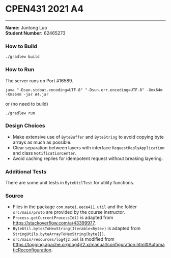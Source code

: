 # CPEN431 2021 A4

---
**Name:** Juntong Luo <br />
**Student Number:** 62465273 <br />


### How to Build

```shell
./gradlew build
```

### How to Run
The server runs on Port #16589.

```shell
java "-Dsun.stdout.encoding=UTF-8" "-Dsun.err.encoding=UTF-8" -Xmx64m -Xms64m -jar A4.jar
```
or (no need to build)
```shell
./gradlew run
```

### Design Choices
- Make extensive use of `ByteBuffer` and `ByteString` to avoid copying byte arrays as much as possible.
- Clear separation between layers with interface `RequestReplyApplication` and class `NotificationCenter`.
- Avoid caching replies for idempotent request without breaking layering.

### Additional Tests
There are some unit tests in `ByteUtilTest` for utility functions.

### Source
- Files in the package `com.matei.eece411.util` and the folder `src/main/proto` are provided by the course instructor.
- `Process.getCurrentProcessId()` is adapted from https://stackoverflow.com/a/43399977.
- `ByteUtil.bytesToHexString(Iterable<Byte>)` is adapted from `StringUtils.byteArrayToHexString(byte[])`.
- `src/main/resources/log4j2.xml` is modified from https://logging.apache.org/log4j/2.x/manual/configuration.html#AutomaticReconfiguration.
